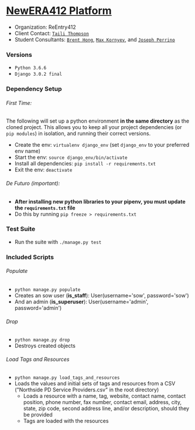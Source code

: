 # <a href="http://newera412.com/" target="_blank">NewERA412 Platform</a>

* Organization: ReEntry412
* Client Contact: <a href="mailto:Taili.Thompson@alleghenycounty.us">`Taili Thompson`</a>
* Student Consultants: <a href="https://github.com/brentthongg">`Brent Hong`</a>, <a href="">`Max Kornyev`</a>, and <a href="https://github.com/epiccrash">`Joseph Perrino`</a>

### Versions

* `Python 3.6.6`
* `Django 3.0.2 final`

### Dependency Setup 

###### First Time: 

The following will set up a python environment **in the same directory** as the cloned project. This allows you to keep all your project dependencies (or `pip modules`) in isolation, and running their correct versions. 

* Create the env: `virtualenv django_env` (set `django_env` to your preferred env name) 
* Start the env: `source django_env/bin/activate`
* Install all dependencies: `pip install -r requirements.txt`
* Exit the env: `deactivate` 

###### De Futuro (important):  

* **After installing new python libraries to your pipenv, you must update the `requirements.txt` file** 
* Do this by running `pip freeze > requirements.txt`

### Test Suite 

* Run the suite with `./manage.py test`

### Included Scripts 

###### Populate 

* `python manage.py populate`
* Creates an sow user (**is_staff**): User(username='sow', password='sow')
* And an admin (**is_superuser**): User(username='admin', password='admin')

###### Drop

* `python manage.py drop`
* Destroys created objects

###### Load Tags and Resources

* `python manage.py load_tags_and_resources`
* Loads the values and initial sets of tags and resources from a CSV ("Northside PD Service Providers.csv" in the root directory)
	* Loads a resource with a name, tag, website, contact name, contact position, phone number, fax number, contact email, address, city, state, zip code, second address line, and/or description, should they be provided
	* Tags are loaded with the resources
